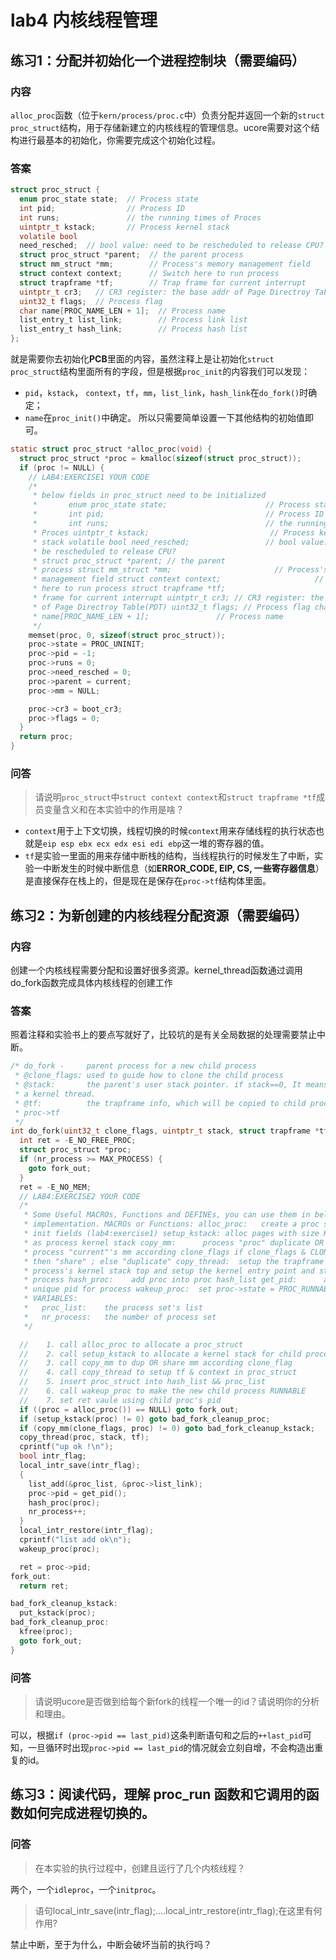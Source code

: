 # lab4 内核线程管理
## 练习1：分配并初始化一个进程控制块（需要编码）
### 内容
`alloc_proc`函数（位于`kern/process/proc.c`中）负责分配并返回一个新的`struct proc_struct`结构，用于存储新建立的内核线程的管理信息。ucore需要对这个结构进行最基本的初始化，你需要完成这个初始化过程。
<!--more-->
### 答案
```c
struct proc_struct {
  enum proc_state state;  // Process state
  int pid;                // Process ID
  int runs;               // the running times of Proces
  uintptr_t kstack;       // Process kernel stack
  volatile bool
  need_resched;  // bool value: need to be rescheduled to release CPU?
  struct proc_struct *parent;  // the parent process
  struct mm_struct *mm;        // Process's memory management field
  struct context context;      // Switch here to run process
  struct trapframe *tf;        // Trap frame for current interrupt
  uintptr_t cr3;   // CR3 register: the base addr of Page Directroy Table(PDT)
  uint32_t flags;  // Process flag
  char name[PROC_NAME_LEN + 1];  // Process name
  list_entry_t list_link;        // Process link list
  list_entry_t hash_link;        // Process hash list
};
```
就是需要你去初始化**PCB**里面的内容，虽然注释上是让初始化`struct proc_struct`结构里面所有的字段，但是根据`proc_init`的内容我们可以发现：
- `pid`，`kstack`， `context`，`tf`，`mm`，`list_link`，`hash_link`在`do_fork()`时确定；
- `name`在`proc_init()`中确定。
所以只需要简单设置一下其他结构的初始值即可。
```c
static struct proc_struct *alloc_proc(void) {
  struct proc_struct *proc = kmalloc(sizeof(struct proc_struct));
  if (proc != NULL) {
    // LAB4:EXERCISE1 YOUR CODE
    /*
     * below fields in proc_struct need to be initialized
     *       enum proc_state state;                      // Process state
     *       int pid;                                    // Process ID
     *       int runs;                                   // the running times of
     * Proces uintptr_t kstack;                           // Process kernel
     * stack volatile bool need_resched;                 // bool value: need to
     * be rescheduled to release CPU?
     * struct proc_struct *parent; // the parent
     * process struct mm_struct *mm;                       // Process's memory
     * management field struct context context;                     // Switch
     * here to run process struct trapframe *tf;                       // Trap
     * frame for current interrupt uintptr_t cr3; // CR3 register: the base addr
     * of Page Directroy Table(PDT) uint32_t flags; // Process flag char
     * name[PROC_NAME_LEN + 1];               // Process name
     */
    memset(proc, 0, sizeof(struct proc_struct));
    proc->state = PROC_UNINIT;
    proc->pid = -1;
    proc->runs = 0;
    proc->need_resched = 0;
    proc->parent = current;
    proc->mm = NULL;

    proc->cr3 = boot_cr3;
    proc->flags = 0;
  }
  return proc;
}
```
### 问答
> 请说明`proc_struct`中`struct context context`和`struct trapframe *tf`成员变量含义和在本实验中的作用是啥？

- `context`用于上下文切换，线程切换的时候`context`用来存储线程的执行状态也就是`eip esp ebx ecx edx esi edi ebp`这一堆的寄存器的值。
- `tf`是实验一里面的用来存储中断栈的结构，当线程执行的时候发生了中断，实验一中断发生的时候中断信息（如**ERROR_CODE, EIP, CS, 一些寄存器信息**）是直接保存在栈上的，但是现在是保存在`proc->tf`结构体里面。

## 练习2：为新创建的内核线程分配资源（需要编码）
### 内容
创建一个内核线程需要分配和设置好很多资源。kernel_thread函数通过调用do_fork函数完成具体内核线程的创建工作
### 答案
照着注释和实验书上的要点写就好了，比较坑的是有关全局数据的处理需要禁止中断。
```c
/* do_fork -     parent process for a new child process
 * @clone_flags: used to guide how to clone the child process
 * @stack:       the parent's user stack pointer. if stack==0, It means to fork
 * a kernel thread.
 * @tf:          the trapframe info, which will be copied to child process's
 * proc->tf
 */
int do_fork(uint32_t clone_flags, uintptr_t stack, struct trapframe *tf) {
  int ret = -E_NO_FREE_PROC;
  struct proc_struct *proc;
  if (nr_process >= MAX_PROCESS) {
    goto fork_out;
  }
  ret = -E_NO_MEM;
  // LAB4:EXERCISE2 YOUR CODE
  /*
   * Some Useful MACROs, Functions and DEFINEs, you can use them in below
   * implementation. MACROs or Functions: alloc_proc:   create a proc struct and
   * init fields (lab4:exercise1) setup_kstack: alloc pages with size KSTACKPAGE
   * as process kernel stack copy_mm:      process "proc" duplicate OR share
   * process "current"'s mm according clone_flags if clone_flags & CLONE_VM,
   * then "share" ; else "duplicate" copy_thread:  setup the trapframe on the
   * process's kernel stack top and setup the kernel entry point and stack of
   * process hash_proc:    add proc into proc hash_list get_pid:      alloc a
   * unique pid for process wakeup_proc:  set proc->state = PROC_RUNNABLE
   * VARIABLES:
   *   proc_list:    the process set's list
   *   nr_process:   the number of process set
   */

  //    1. call alloc_proc to allocate a proc_struct
  //    2. call setup_kstack to allocate a kernel stack for child process
  //    3. call copy_mm to dup OR share mm according clone_flag
  //    4. call copy_thread to setup tf & context in proc_struct
  //    5. insert proc_struct into hash_list && proc_list
  //    6. call wakeup_proc to make the new child process RUNNABLE
  //    7. set ret vaule using child proc's pid
  if ((proc = alloc_proc()) == NULL) goto fork_out;
  if (setup_kstack(proc) != 0) goto bad_fork_cleanup_proc;
  if (copy_mm(clone_flags, proc) != 0) goto bad_fork_cleanup_kstack;
  copy_thread(proc, stack, tf);
  cprintf("up ok !\n");
  bool intr_flag;
  local_intr_save(intr_flag);
  {
    list_add(&proc_list, &proc->list_link);
    proc->pid = get_pid();
    hash_proc(proc);
    nr_process++;
  }
  local_intr_restore(intr_flag);
  cprintf("list add ok\n");
  wakeup_proc(proc);

  ret = proc->pid;
fork_out:
  return ret;

bad_fork_cleanup_kstack:
  put_kstack(proc);
bad_fork_cleanup_proc:
  kfree(proc);
  goto fork_out;
}
```

### 问答
> 请说明ucore是否做到给每个新fork的线程一个唯一的id？请说明你的分析和理由。

可以，根据`if (proc->pid == last_pid)`这条判断语句和之后的`++last_pid`可知，一旦循环时出现`proc->pid == last_pid`的情况就会立刻自增，不会构造出重复的id。


## 练习3：阅读代码，理解 proc_run 函数和它调用的函数如何完成进程切换的。
### 问答
> 在本实验的执行过程中，创建且运行了几个内核线程？

两个，一个`idleproc`，一个`initproc`。
> 语句local_intr_save(intr_flag);....local_intr_restore(intr_flag);在这里有何作用?

禁止中断，至于为什么，中断会破坏当前的执行吗？